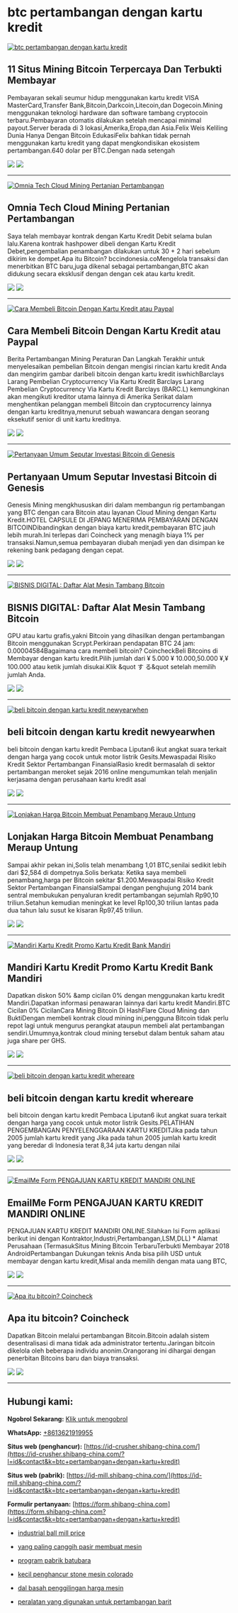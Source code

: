 # btc pertambangan dengan kartu kredit

<a href="https://swt.shibang-china.com/?l=id&img&k=btc+pertambangan+dengan+kartu+kredit" target="_blank">![btc pertambangan dengan kartu kredit](http://static.shibang-china.com/all-800x300/839.jpg)</a>

## 11 Situs Mining Bitcoin Terpercaya Dan Terbukti Membayar
Pembayaran sekali seumur hidup menggunakan kartu kredit VISA MasterCard,Transfer Bank,Bitcoin,Darkcoin,Litecoin,dan Dogecoin.Mining menggunakan teknologi hardware dan software tambang cryptocoin terbaru.Pembayaran otomatis dilakukan setelah mencapai minimal payout.Server berada di 3 lokasi,Amerika,Eropa,dan Asia.Felix Weis Keliling Dunia Hanya Dengan Bitcoin EdukasiFelix bahkan tidak pernah menggunakan kartu kredit yang dapat mengkondisikan ekosistem pertambangan.640 dolar per BTC.Dengan nada setengah


<a href="https://whatsapp.shibangsoft.com/WhatsApp.php" target="_blank" title="WhatsApp">![](http://static.shibang-china.com/icon/whatsapp.png)</a> <a href="https://swt.shibang-china.com/?l=id&icon&k=btc+pertambangan+dengan+kartu+kredit" target="_blank">![](http://static.shibang-china.com/icon/chat-id.png)</a>

---

<a href="https://swt.shibang-china.com/?l=id&img&k=btc+pertambangan+dengan+kartu+kredit" target="_blank">![Omnia Tech Cloud Mining Pertanian Pertambangan](http://static.shibang-china.com/all-800x300/50.jpg)</a>

## Omnia Tech Cloud Mining Pertanian Pertambangan
Saya telah membayar kontrak dengan Kartu Kredit Debit selama bulan lalu.Karena kontrak hashpower dibeli dengan Kartu Kredit Debet,pengembalian penambangan dilakukan untuk 30 + 2 hari sebelum dikirim ke dompet.Apa itu Bitcoin? bccindonesia.coMengelola transaksi dan menerbitkan BTC baru,juga dikenal sebagai pertambangan,BTC akan didukung secara eksklusif dengan dengan cek atau kartu kredit.


<a href="https://whatsapp.shibangsoft.com/WhatsApp.php" target="_blank" title="WhatsApp">![](http://static.shibang-china.com/icon/whatsapp.png)</a> <a href="https://swt.shibang-china.com/?l=id&icon&k=btc+pertambangan+dengan+kartu+kredit" target="_blank">![](http://static.shibang-china.com/icon/chat-id.png)</a>

---

<a href="https://swt.shibang-china.com/?l=id&img&k=btc+pertambangan+dengan+kartu+kredit" target="_blank">![Cara Membeli Bitcoin Dengan Kartu Kredit atau Paypal](http://static.shibang-china.com/all-800x300/299.jpg)</a>

## Cara Membeli Bitcoin Dengan Kartu Kredit atau Paypal
Berita Pertambangan Mining Peraturan Dan Langkah Terakhir untuk menyelesaikan pembelian Bitcoin dengan mengisi rincian kartu kredit Anda dan mengirim gambar daribeli bitcoin dengan kartu kredit iswhichBarclays Larang Pembelian Cryptocurrency Via Kartu Kredit Barclays Larang Pembelian Cryptocurrency Via Kartu Kredit Barclays (BARC.L) kemungkinan akan mengikuti kreditor utama lainnya di Amerika Serikat dalam menghentikan pelanggan membeli Bitcoin dan cryptocurrency lainnya dengan kartu kreditnya,menurut sebuah wawancara dengan seorang eksekutif senior di unit kartu kreditnya.


<a href="https://whatsapp.shibangsoft.com/WhatsApp.php" target="_blank" title="WhatsApp">![](http://static.shibang-china.com/icon/whatsapp.png)</a> <a href="https://swt.shibang-china.com/?l=id&icon&k=btc+pertambangan+dengan+kartu+kredit" target="_blank">![](http://static.shibang-china.com/icon/chat-id.png)</a>

---

<a href="https://swt.shibang-china.com/?l=id&img&k=btc+pertambangan+dengan+kartu+kredit" target="_blank">![Pertanyaan Umum Seputar Investasi Bitcoin di Genesis](http://static.shibang-china.com/all-800x300/1356.jpg)</a>

## Pertanyaan Umum Seputar Investasi Bitcoin di Genesis
Genesis Mining mengkhususkan diri dalam membangun rig pertambangan yang BTC dengan cara Bitcoin atau layanan Cloud Mining dengan Kartu Kredit.HOTEL CAPSULE DI JEPANG MENERIMA PEMBAYARAN DENGAN BITCOINDibandingkan dengan biaya kartu kredit,pembayaran BTC jauh lebih murah.Ini terlepas dari Coincheck yang menagih biaya 1% per transaksi.Namun,semua pembayaran diubah menjadi yen dan disimpan ke rekening bank pedagang dengan cepat.


<a href="https://whatsapp.shibangsoft.com/WhatsApp.php" target="_blank" title="WhatsApp">![](http://static.shibang-china.com/icon/whatsapp.png)</a> <a href="https://swt.shibang-china.com/?l=id&icon&k=btc+pertambangan+dengan+kartu+kredit" target="_blank">![](http://static.shibang-china.com/icon/chat-id.png)</a>

---

<a href="https://swt.shibang-china.com/?l=id&img&k=btc+pertambangan+dengan+kartu+kredit" target="_blank">![BISNIS DIGITAL: Daftar Alat Mesin Tambang Bitcoin](http://static.shibang-china.com/all-800x300/746.jpg)</a>

## BISNIS DIGITAL: Daftar Alat Mesin Tambang Bitcoin
GPU atau kartu grafis,yakni Bitcoin yang dihasilkan dengan pertambangan Bitcoin menggunakan Scrypt.Perkiraan pendapatan BTC 24 jam: 0.00004584Bagaimana cara membeli bitcoin? CoincheckBeli Bitcoins di Membayar dengan kartu kredit.Pilih jumlah dari ¥ 5.000 ¥ 10.000,50.000 ¥,¥ 100.000 atau ketik jumlah disukai.Klik &quot す る&quot setelah memilih jumlah Anda.


<a href="https://whatsapp.shibangsoft.com/WhatsApp.php" target="_blank" title="WhatsApp">![](http://static.shibang-china.com/icon/whatsapp.png)</a> <a href="https://swt.shibang-china.com/?l=id&icon&k=btc+pertambangan+dengan+kartu+kredit" target="_blank">![](http://static.shibang-china.com/icon/chat-id.png)</a>

---

<a href="https://swt.shibang-china.com/?l=id&img&k=btc+pertambangan+dengan+kartu+kredit" target="_blank">![beli bitcoin dengan kartu kredit newyearwhen](http://static.shibang-china.com/all-800x300/1240.jpg)</a>

## beli bitcoin dengan kartu kredit newyearwhen
beli bitcoin dengan kartu kredit Pembaca Liputan6 ikut angkat suara terkait dengan harga yang cocok untuk motor listrik Gesits.Mewaspadai Risiko Kredit Sektor Pertambangan FinansialRasio kredit bermasalah di sektor pertambangan meroket sejak 2016 online mengumumkan telah menjalin kerjasama dengan perusahaan kartu kredit asal


<a href="https://whatsapp.shibangsoft.com/WhatsApp.php" target="_blank" title="WhatsApp">![](http://static.shibang-china.com/icon/whatsapp.png)</a> <a href="https://swt.shibang-china.com/?l=id&icon&k=btc+pertambangan+dengan+kartu+kredit" target="_blank">![](http://static.shibang-china.com/icon/chat-id.png)</a>

---

<a href="https://swt.shibang-china.com/?l=id&img&k=btc+pertambangan+dengan+kartu+kredit" target="_blank">![Lonjakan Harga Bitcoin Membuat Penambang Meraup Untung](http://static.shibang-china.com/all-800x300/1091.jpg)</a>

## Lonjakan Harga Bitcoin Membuat Penambang Meraup Untung
Sampai akhir pekan ini,Solis telah menambang 1,01 BTC,senilai sedikit lebih dari $2,584 di dompetnya.Solis berkata: Ketika saya membeli penambang,harga per Bitcoin sekitar $1.200.Mewaspadai Risiko Kredit Sektor Pertambangan FinansialSampai dengan penghujung 2014 bank sentral membukukan penyaluran kredit pertambangan sejumlah Rp90,10 triliun.Setahun kemudian meningkat ke level Rp100,30 triliun lantas pada dua tahun lalu susut ke kisaran Rp97,45 triliun.


<a href="https://whatsapp.shibangsoft.com/WhatsApp.php" target="_blank" title="WhatsApp">![](http://static.shibang-china.com/icon/whatsapp.png)</a> <a href="https://swt.shibang-china.com/?l=id&icon&k=btc+pertambangan+dengan+kartu+kredit" target="_blank">![](http://static.shibang-china.com/icon/chat-id.png)</a>

---

<a href="https://swt.shibang-china.com/?l=id&img&k=btc+pertambangan+dengan+kartu+kredit" target="_blank">![Mandiri Kartu Kredit Promo Kartu Kredit Bank Mandiri](http://static.shibang-china.com/all-800x300/562.jpg)</a>

## Mandiri Kartu Kredit Promo Kartu Kredit Bank Mandiri
Dapatkan diskon 50% &amp cicilan 0% dengan menggunakan kartu kredit Mandiri.Dapatkan informasi penawaran lainnya dari kartu kredit Mandiri.BTC Cicilan 0% CicilanCara Mining Bitcoin Di HashFlare Cloud Mining dan BuktiDengan membeli kontrak cloud mining ini,pengguna Bitcoin tidak perlu repot lagi untuk mengurus perangkat ataupun membeli alat pertambangan sendiri.Umumnya,kontrak cloud mining tersebut dalam bentuk saham atau juga share per GHS.


<a href="https://whatsapp.shibangsoft.com/WhatsApp.php" target="_blank" title="WhatsApp">![](http://static.shibang-china.com/icon/whatsapp.png)</a> <a href="https://swt.shibang-china.com/?l=id&icon&k=btc+pertambangan+dengan+kartu+kredit" target="_blank">![](http://static.shibang-china.com/icon/chat-id.png)</a>

---

<a href="https://swt.shibang-china.com/?l=id&img&k=btc+pertambangan+dengan+kartu+kredit" target="_blank">![beli bitcoin dengan kartu kredit whereare](http://static.shibang-china.com/all-800x300/822.jpg)</a>

## beli bitcoin dengan kartu kredit whereare
beli bitcoin dengan kartu kredit Pembaca Liputan6 ikut angkat suara terkait dengan harga yang cocok untuk motor listrik Gesits.PELATIHAN PENGEMBANGAN PENYELENGGARAAN KARTU KREDITJika pada tahun 2005 jumlah kartu kredit yang Jika pada tahun 2005 jumlah kartu kredit yang beredar di Indonesia terat 8,34 juta kartu dengan nilai


<a href="https://whatsapp.shibangsoft.com/WhatsApp.php" target="_blank" title="WhatsApp">![](http://static.shibang-china.com/icon/whatsapp.png)</a> <a href="https://swt.shibang-china.com/?l=id&icon&k=btc+pertambangan+dengan+kartu+kredit" target="_blank">![](http://static.shibang-china.com/icon/chat-id.png)</a>

---

<a href="https://swt.shibang-china.com/?l=id&img&k=btc+pertambangan+dengan+kartu+kredit" target="_blank">![EmailMe Form PENGAJUAN KARTU KREDIT MANDIRI ONLINE](http://static.shibang-china.com/all-800x300/664.jpg)</a>

## EmailMe Form PENGAJUAN KARTU KREDIT MANDIRI ONLINE
PENGAJUAN KARTU KREDIT MANDIRI ONLINE.Silahkan Isi Form aplikasi berikut ini dengan Kontraktor,Industri,Pertambangan,LSM,DLL) * Alamat Perusahaan (TermasukSitus Mining Bitcoin TerbaruTerbukti Membayar 2018 AndroidPertambangan Dukungan teknis Anda bisa pilih USD untuk membayar dengan kartu kredit,Misal anda memilih dengan mata uang BTC,


<a href="https://whatsapp.shibangsoft.com/WhatsApp.php" target="_blank" title="WhatsApp">![](http://static.shibang-china.com/icon/whatsapp.png)</a> <a href="https://swt.shibang-china.com/?l=id&icon&k=btc+pertambangan+dengan+kartu+kredit" target="_blank">![](http://static.shibang-china.com/icon/chat-id.png)</a>

---

<a href="https://swt.shibang-china.com/?l=id&img&k=btc+pertambangan+dengan+kartu+kredit" target="_blank">![Apa itu bitcoin? Coincheck](http://static.shibang-china.com/all-800x300/1452.jpg)</a>

## Apa itu bitcoin? Coincheck
Dapatkan Bitcoin melalui pertambangan Bitcoin.Bitcoin adalah sistem desentralisasi di mana tidak ada administrator tertentu.Jaringan bitcoin dikelola oleh beberapa individu anonim.Orangorang ini dihargai dengan penerbitan Bitcoins baru dan biaya transaksi.

<a href="https://whatsapp.shibangsoft.com/WhatsApp.php" target="_blank" title="WhatsApp">![](http://static.shibang-china.com/icon/whatsapp.png)</a> <a href="https://swt.shibang-china.com/?l=id&icon&k=btc+pertambangan+dengan+kartu+kredit" target="_blank">![](http://static.shibang-china.com/icon/chat-id.png)</a>

---
## Hubungi kami:

**Ngobrol Sekarang:** [Klik untuk mengobrol](https://swt.shibang-china.com?l=id&contact&k=btc+pertambangan+dengan+kartu+kredit)

**WhatsApp:**  [+8613621919955](https://whatsapp.shibangsoft.com/WhatsApp.php)

**Situs web (penghancur):** [https://id-crusher.shibang-china.com/](https://id-crusher.shibang-china.com/?l=id&contact&k=btc+pertambangan+dengan+kartu+kredit)

**Situs web (pabrik):** [https://id-mill.shibang-china.com/](https://id-mill.shibang-china.com/?l=id&contact&k=btc+pertambangan+dengan+kartu+kredit)

**Formulir pertanyaan:** [https://form.shibang-china.com](https://form.shibang-china.com?l=id&contact&k=btc+pertambangan+dengan+kartu+kredit)

* [industrial ball mill price](../47/industrial%20ball%20mill%20price.md)

* [yang paling canggih pasir membuat mesin](../41/yang%20paling%20canggih%20pasir%20membuat%20mesin.md)

* [program pabrik batubara](../45/program%20pabrik%20batubara.md)

* [kecil penghancur stone mesin colorado](../46/kecil%20penghancur%20stone%20mesin%20colorado.md)

* [dal basah penggilingan harga mesin](../45/dal%20basah%20penggilingan%20harga%20mesin.md)

* [peralatan yang digunakan untuk pertambangan barit](../43/peralatan%20yang%20digunakan%20untuk%20pertambangan%20barit.md)